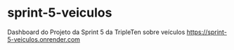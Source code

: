 # sprint-5-veiculos
Dashboard do Projeto da Sprint 5 da TripleTen sobre veículos
https://sprint-5-veiculos.onrender.com
